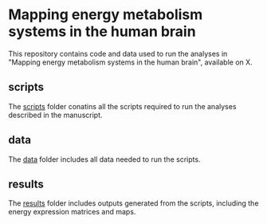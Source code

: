 # Mapping energy metabolism systems in the human brain
This repository contains code and data used to run the analyses in "Mapping energy metabolism systems in the human brain", available on X. 

## scripts
The [scripts](scripts/) folder conatins all the scripts required to run the analyses described in the manuscript.

## data
The [data](data/) folder includes all data needed to run the scripts.

## results
The [results](results/) folder includes outputs generated from the scripts, including the energy expression matrices and maps.
